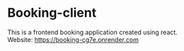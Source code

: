# Booking-client
This is a frontend booking application created using react.  
Website: https://booking-cg7e.onrender.com
